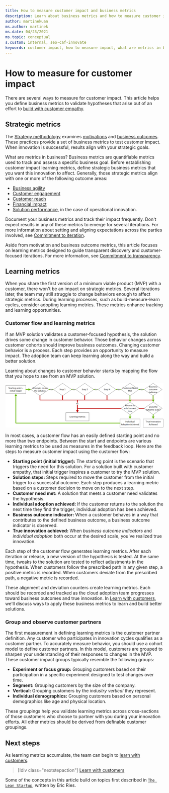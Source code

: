 ```yaml
---
title: How to measure customer impact and business metrics
description: Learn about business metrics and how to measure customer impact and strategic metric goals. Establish learning metrics to measure customer behavior and adoption.
author: martinekuan
ms.author: martinek
ms.date: 04/23/2021
ms.topic: conceptual
s.custom: internal, seo-caf-innovate
keywords: customer impact, how to measure impact, what are metrics in business, business metrics, learning metrics
---
```


# How to measure for customer impact

There are several ways to measure for customer impact. This article helps you define business metrics to validate hypotheses that arise out of an effort to [build with customer empathy](./build.md).

## Strategic metrics

The [Strategy methodology](../../strategy/index.md) examines [motivations](../../strategy/motivations.md) and [business outcomes](../../strategy/business-outcomes/index.md). These practices provide a set of business metrics to test customer impact. When innovation is successful, results align with your strategic goals.

What are metrics in business? Business metrics are quantifiable metrics used to track and assess a specific business goal. Before establishing customer impact learning metrics, define strategic business metrics that you want this innovation to affect. Generally, those strategic metrics align with one or more of the following outcome areas:

- [Business agility](../../strategy/business-outcomes/agility-outcomes.md)
- [Customer engagement](../../strategy/business-outcomes/engagement-outcomes.md)
- [Customer reach](../../strategy/business-outcomes/reach-outcomes.md)
- [Financial impact](../../strategy/business-outcomes/fiscal-outcomes.md)
- [Solution performance](../../strategy/business-outcomes/fiscal-outcomes.md), in the case of operational innovation.

Document your business metrics and track their impact frequently. Don't expect results in any of these metrics to emerge for several iterations. For more information about setting and aligning expectations across the parties involved, see [Commitment to iteration](./index.md#commitment-to-iteration).

Aside from motivation and business outcome metrics, this article focuses on learning metrics designed to guide transparent discovery and customer-focused iterations. For more information, see [Commitment to transparency](./index.md#commitment-to-transparency).

## Learning metrics

When you share the first version of a minimum viable product (MVP) with a customer, there won't be an impact on strategic metrics. Several iterations later, the team may still struggle to change behaviors enough to affect strategic metrics. During learning processes, such as build-measure-learn cycles, consider adopting learning metrics. These metrics enhance tracking and learning opportunities.

### Customer flow and learning metrics

If an MVP solution validates a customer-focused hypothesis, the solution drives some change in customer behavior. Those behavior changes across customer cohorts should improve business outcomes. Changing customer behavior is a process. Each step provides an opportunity to measure impact. The adoption team can keep learning along the way and build a better solution.

Learning about changes to customer behavior starts by mapping the flow that you hope to see from an MVP solution.

![Customer flow used to determine learning metrics](../../_images/innovate/customer-flow-learning-metrics.png)

In most cases, a customer flow has an easily defined starting point and no more than two endpoints. Between the start and endpoints are various learning metrics to be used as measures in the feedback loop. Here are the steps to measure customer impact using the customer flow:

- **Starting point (initial trigger):** The starting point is the scenario that triggers the need for this solution. For a solution built with customer empathy, that initial trigger inspires a customer to try the MVP solution.
- **Solution steps:** Steps required to move the customer from the initial trigger to a successful outcome. Each step produces a learning metric based on a customer decision to move on to the next step.
- **Customer need met:** A solution that meets a customer need validates the hypothesis.
- **Individual adoption achieved:** If the customer returns to the solution the next time they find the trigger, individual adoption has been achieved.
- **Business outcome indicator:** When a customer behaves in a way that contributes to the defined business outcome, a business outcome indicator is observed.
- **True innovation achieved:** When *business outcome indicators* and *individual adoption* both occur at the desired scale, you've realized true innovation.

Each step of the customer flow generates learning metrics. After each iteration or release, a new version of the hypothesis is tested. At the same time, tweaks to the solution are tested to reflect adjustments in the hypothesis. When customers follow the prescribed path in any given step, a positive metric is recorded. When customers deviate from the prescribed path, a negative metric is recorded.

These alignment and deviation counters create learning metrics. Each should be recorded and tracked as the cloud adoption team progresses toward business outcomes and true innovation. In [Learn with customers](./learn.md), we'll discuss ways to apply these business metrics to learn and build better solutions.

### Group and observe customer partners

The first measurement in defining learning metrics is the customer partner definition. Any customer who participates in innovation cycles qualifies as a customer partner. To accurately measure behavior, you should use a cohort model to define customer partners. In this model, customers are grouped to sharpen your understanding of their responses to changes in the MVP. These customer impact groups typically resemble the following groups:

- **Experiment or focus group:** Grouping customers based on their participation in a specific experiment designed to test changes over time.
- **Segment:** Grouping customers by the size of the company.
- **Vertical:** Grouping customers by the *industry vertical* they represent.
- **Individual demographics:** Grouping customers based on personal demographics like age and physical location.

These groupings help you validate learning metrics across cross-sections of those customers who choose to partner with you during your innovation efforts. All other metrics should be derived from definable customer groupings.

## Next steps

As learning metrics accumulate, the team can begin to [learn with customers](./learn.md).

> [!div class="nextstepaction"]
> [Learn with customers](./learn.md)

Some of the concepts in this article build on topics first described in [`The Lean Startup`](http://theleanstartup.com/book), written by Eric Ries.
